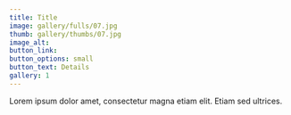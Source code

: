 ```yaml
---
title: Title
image: gallery/fulls/07.jpg
thumb: gallery/thumbs/07.jpg
image_alt: 
button_link:
button_options: small
button_text: Details
gallery: 1
---
```


Lorem ipsum dolor amet, consectetur magna etiam elit. Etiam sed ultrices.

